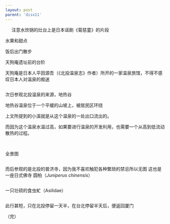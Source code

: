 ```yaml
---
layout: post
parent: 'disx11'
---
```


<img class='disc' data-src='https://lykoseremos.github.io/gmalb-01/disx11/DSC00418.jpg'>
<img class='disc' data-src='https://lykoseremos.github.io/gmalb-01/disx11/DSC00421.jpg'>
<img class='disc' data-src='https://lykoseremos.github.io/gmalb-01/disx11/DSC00422.jpg'>
<img class='disc' data-src='https://lykoseremos.github.io/gmalb-01/disx11/DSC00423.jpg'>
<img class='disc' data-src='https://lykoseremos.github.io/gmalb-01/disx11/DSC00428.jpg'>
注意水炊锅的灶台上是日本谣剧《菊慈童》的片段
<img class='disc' data-src='https://lykoseremos.github.io/gmalb-01/disx11/DSC00431.jpg'>
<img class='disc' data-src='https://lykoseremos.github.io/gmalb-01/disx11/DSC00435.jpg'>

水果和甜点
<img class='disc' data-src='https://lykoseremos.github.io/gmalb-01/disx11/DSC00436.jpg'>

饭后出门散步

天狗庵遗址前的台阶

天狗庵是日本人平田源吾（《北投温泉志》作者）所开的一家温泉旅馆，不得不感叹日本人对温泉的痴迷

<img class='disc' data-src='https://lykoseremos.github.io/gmalb-01/disx11/20130803-204946.jpg'>

次日参观北投温泉的来源，地热谷

地热谷温泉位于一个平缓的山坡上，被居民区环绕

上文所提到的小溪就是从这个温泉的一处出口流出的。

而因为这个温泉水温过高，如果要进行温泉的开发利用，也需要一个从高到低流动散热的过程。

<img class='disc' data-src='https://lykoseremos.github.io/gmalb-01/disx11/20130804-092144.jpg'>

<img class='disc' data-src='https://lykoseremos.github.io/gmalb-01/disx11/20130804-092209.jpg'>


<img class='disc' data-src='https://lykoseremos.github.io/gmalb-01/disx11/20130804-092214.jpg'>

全景图

<img class='disc' data-src='https://lykoseremos.github.io/gmalb-01/disx11/20130804-092316.jpg'>

而后参观的是北投的普济寺，因为我不喜欢触犯各种繁琐的禁忌所以无图
这也是一座日式佛寺
圆柏（<i>Juniperus chinensis</i>）

<img class='disc' data-src='https://lykoseremos.github.io/gmalb-01/disx11/20130804-092349.jpg'>

一只壮硕的食虫虻（Asilidae）

<img class='disc' data-src='https://lykoseremos.github.io/gmalb-01/disx11/20130804-094105.jpg'>

此行甚短，只在北投停留一天半，在台北停留半天后，便返回厦门

（完）
